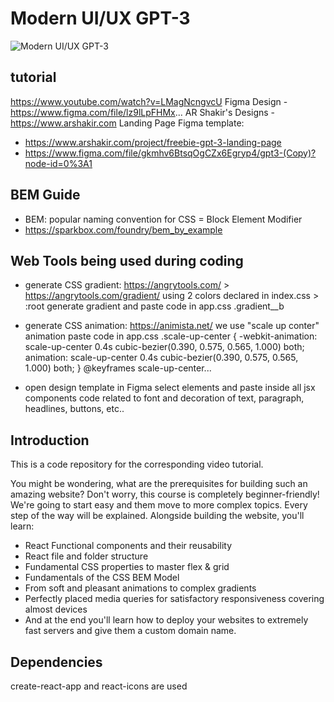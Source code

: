 # Modern UI/UX GPT-3
![Modern UI/UX GPT-3](https://i.ibb.co/TR5LW9z/image.png)

## tutorial
https://www.youtube.com/watch?v=LMagNcngvcU
Figma Design - https://www.figma.com/file/lz9lLpFHMx...
AR Shakir's Designs - https://www.arshakir.com
Landing Page Figma template: 
- https://www.arshakir.com/project/freebie-gpt-3-landing-page
- https://www.figma.com/file/gkmhv6BtsqOgCZx6Egryp4/gpt3-(Copy)?node-id=0%3A1

## BEM Guide 
- BEM: popular naming convention for CSS = Block Element Modifier
- https://sparkbox.com/foundry/bem_by_example

## Web Tools being used during coding
- generate CSS gradient: https://angrytools.com/ > https://angrytools.com/gradient/
  using 2 colors declared in index.css > :root
  generate gradient and paste code in app.css
  .gradient__b

- generate CSS animation: https://animista.net/
  we use "scale up conter" animation
  paste code in app.css
  .scale-up-center {
	-webkit-animation: scale-up-center 0.4s cubic-bezier(0.390, 0.575, 0.565, 1.000) both;
	animation: scale-up-center 0.4s cubic-bezier(0.390, 0.575, 0.565, 1.000) both;
    }
 @keyframes scale-up-center...

- open design template in Figma
  select elements and paste inside all jsx components code related to font and decoration of text, paragraph, headlines, buttons, etc..

## Introduction
This is a code repository for the corresponding video tutorial. 

You might be wondering, what are the prerequisites for building such an amazing website? Don't worry, this course is completely beginner-friendly! We're going to start easy and them move to more complex topics. Every step of the way will be explained. Alongside building the website, you'll learn:

- React Functional components and their reusability
- React file and folder structure
- Fundamental CSS properties to master flex & grid
- Fundamentals of the CSS BEM Model
- From soft and pleasant animations to complex gradients
- Perfectly placed media queries for satisfactory responsiveness covering almost devices
- And at the end you'll learn how to deploy your websites to extremely fast servers and give them a custom domain name.

## Dependencies

create-react-app and react-icons are used

